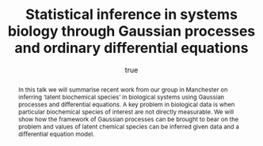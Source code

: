 ---
abstract: "In this talk we will summarise recent work from our group in Manchester
  on inferring \u2018latent biochemical species\u2019 in biological systems using
  Gaussian processes and differential equations. A key problem in biological data
  is when particular biochemical species of interest are not directly measurable.
  We will show how the framework of Gaussian processes can be brought to bear on the
  problem and values of latent chemical species can be inferred given data and a differential
  equation model."
author:
- family: Lawrence
  given: Neil D.
  gscholar: r3SJcvoAAAAJ
  institute: University of Sheffield
  twitter: lawrennd
  url: http://inverseprobability.com
categories:
- Lawrence-warwick08
day: '17'
errata: []
extras: []
group: ''
key: Lawrence-warwick08
layout: talk
linkpdf: ftp://ftp.dcs.shef.ac.uk/home/neil/warwick.pdf
month: 6
published: 2008-06-17
section: pre
title: Statistical inference in systems biology through <span>G</span>aussian processes
  and ordinary differential equations
venue: LICSB Workshop, University of Warwick, U.K.
year: '2008'
---